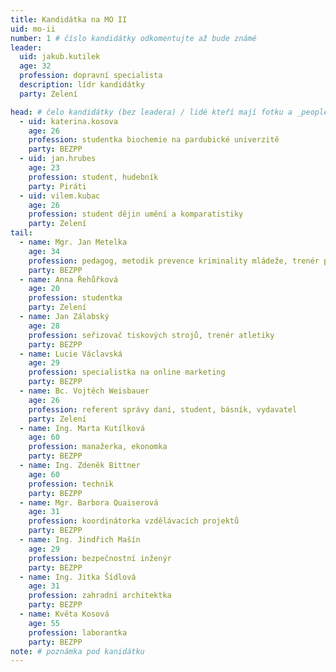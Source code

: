 ```yaml
---
title: Kandidátka na MO II
uid: mo-ii
number: 1 # číslo kandidátky odkomentujte až bude známé
leader:
  uid: jakub.kutilek
  age: 32
  profession: dopravní specialista
  description: lídr kandidátky
  party: Zelení

head: # čelo kandidátky (bez leadera) / lidé kteří mají fotku a _people/jmeno.md
  - uid: katerina.kosova
    age: 26
    profession: studentka biochemie na pardubické univerzitě
    party: BEZPP
  - uid: jan.hrubes
    age: 23
    profession: student, hudebník
    party: Piráti
  - uid: vilem.kubac
    age: 26
    profession: student dějin umění a komparatistiky
    party: Zelení
tail:
  - name: Mgr. Jan Metelka
    age: 34
    profession: pedagog, metodik prevence kriminality mládeže, trenér plavání a vedoucí lyžařské školy
    party: BEZPP
  - name: Anna Řehůřková
    age: 20
    profession: studentka
    party: Zelení
  - name: Jan Zálabský
    age: 28
    profession: seřizovač tiskových strojů, trenér atletiky
    party: BEZPP
  - name: Lucie Václavská
    age: 29
    profession: specialistka na online marketing
    party: BEZPP
  - name: Bc. Vojtěch Weisbauer
    age: 26
    profession: referent správy daní, student, básník, vydavatel
    party: Zelení
  - name: Ing. Marta Kutílková
    age: 60
    profession: manažerka, ekonomka
    party: BEZPP
  - name: Ing. Zdeněk Bittner
    age: 60
    profession: technik
    party: BEZPP
  - name: Mgr. Barbora Quaiserová
    age: 31
    profession: koordinátorka vzdělávacích projektů
    party: BEZPP
  - name: Ing. Jindřich Mašín
    age: 29
    profession: bezpečnostní inženýr
    party: BEZPP
  - name: Ing. Jitka Šídlová
    age: 31
    profession: zahradní architektka
    party: BEZPP
  - name: Květa Kosová
    age: 55
    profession: laborantka
    party: BEZPP
note: # poznámka pod kanidátku
---
```

